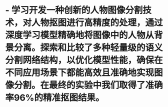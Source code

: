 # - 学习开发一种创新的人物图像分割技术，对人物抠图进行高精度的处理，通过深度学习模型精确地将图像中的人物从背景分离。探索和比较了多种轻量级的语义分割网络结构，以优化模型性能，确保在不同应用场景下都能高效且准确地实现图像分割。在最终的实验中我们取得了准确率96%的精准抠图结果。

